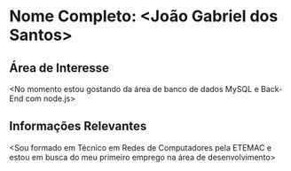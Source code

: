 # Nome Completo: <João Gabriel dos Santos>

## Área de Interesse
<No momento estou gostando da área de banco de dados MySQL e Back-End com node.js>

## Informações Relevantes
<Sou formado em Técnico em Redes de Computadores pela ETEMAC e estou em busca do meu primeiro emprego na área de desenvolvimento>
